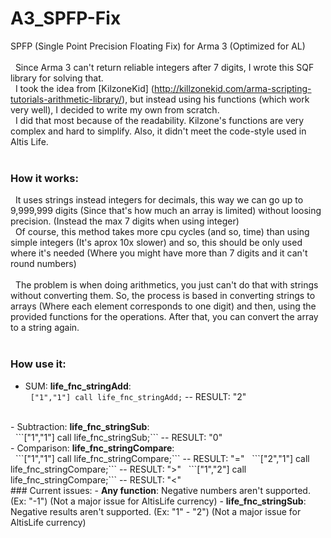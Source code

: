 # A3_SPFP-Fix
SPFP (Single Point Precision Floating Fix) for Arma 3 (Optimized for AL)
</br></br>
&nbsp;&nbsp;Since Arma 3 can't return reliable integers after 7 digits, I wrote this SQF library for solving that.</br>
&nbsp;&nbsp;I took the idea from [KilzoneKid] (http://killzonekid.com/arma-scripting-tutorials-arithmetic-library/), but instead using his functions (which work very well), I decided to write my own from scratch.</br>
&nbsp;&nbsp;I did that most because of the readability. Kilzone's functions are very complex and hard to simplify. Also, it didn't meet the code-style used in Altis Life.</br>
</br>
### How it works:
&nbsp;&nbsp;It uses strings instead integers for decimals, this way we can go up to 9,999,999 digits (Since that's how much an array is limited) without loosing precision. (Instead the max 7 digits when using integer)</br>
&nbsp;&nbsp;Of course, this method takes more cpu cycles (and so, time) than using simple integers (It's aprox 10x slower) and so, this should be only used where it's needed (Where you might have more than 7 digits and it can't round numbers)</br>
</br>
&nbsp;&nbsp;The problem is when doing arithmetics, you just can't do that with strings without converting them. So, the process is based in converting strings to arrays (Where each element corresponds to one digit) and then, using the provided functions for the operations. After that, you can convert the array to a string again.</br>
</br>
### How use it:
- SUM: <b>life_fnc_stringAdd</b>:</br>
&nbsp;&nbsp;```["1","1"] call life_fnc_stringAdd;``` -- RESULT: "2"
</br>
- Subtraction: <b>life_fnc_stringSub</b>:</br>
&nbsp;&nbsp;```["1","1"] call life_fnc_stringSub;``` -- RESULT: "0"
</br>
- Comparison: <b>life_fnc_stringCompare</b>:</br>
&nbsp;&nbsp;```["1","1"] call life_fnc_stringCompare;``` -- RESULT: "="
&nbsp;&nbsp;```["2","1"] call life_fnc_stringCompare;``` -- RESULT: ">"
&nbsp;&nbsp;```["1","2"] call life_fnc_stringCompare;``` -- RESULT: "<"
</br>
### Current issues:
- <b>Any function</b>: Negative numbers aren't supported. (Ex: "-1")  (Not a major issue for AltisLife currency)
- <b>life_fnc_stringSub</b>: Negative results aren't supported. (Ex: "1" - "2")  (Not a major issue for AltisLife currency)
